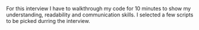 For this interview I have to walkthrough my code for 10 minutes to show my understanding, 
readability and communication skills. I selected a few scripts to be picked durring the interview.
